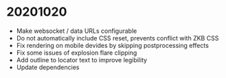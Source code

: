 # 20201020

* Make websocket / data URLs configurable
* Do not automatically include CSS reset, prevents conflict with ZKB CSS
* Fix rendering on mobile devides by skipping postprocessing effects
* Fix some issues of explosion flare clipping
* Add outline to locator text to improve legibility
* Update dependencies
